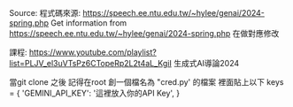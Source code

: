 Source:
程式碼來源: https://speech.ee.ntu.edu.tw/~hylee/genai/2024-spring.php
Get information from https://speech.ee.ntu.edu.tw/~hylee/genai/2024-spring.php
在做對應修改

課程:
https://www.youtube.com/playlist?list=PLJV_el3uVTsPz6CTopeRp2L2t4aL_KgiI
生成式AI導論2024

當git clone 之後
記得在root 創一個檔名為 "cred.py' 的檔案
裡面貼上以下
keys = {
  'GEMINI_API_KEY': '這裡放入你的API Key',
}